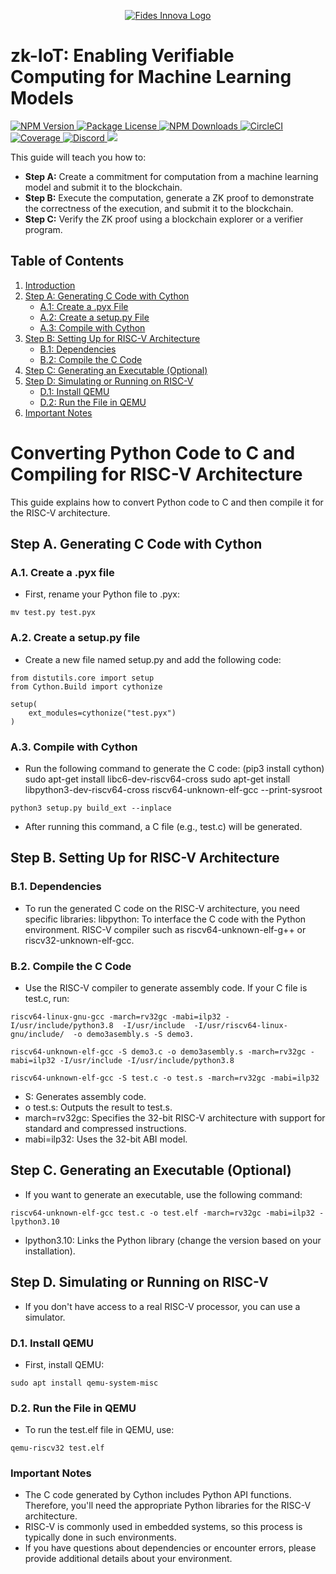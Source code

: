 <p align="center">
  <a href="https://fidesinnova.io/" target="blank">
    <img src="https://fidesinnova.io/Download/logo/g-c-web-back.png" alt="Fides Innova Logo">
  </a>
</p>

<h1 align="left">zk-IoT: Enabling Verifiable Computing for Machine Learning Models</h1>

<p align="left">
  <a href="https://www.npmjs.com/~nestjscore" target="_blank">
    <img src="https://img.shields.io/npm/v/@nestjs/core.svg" alt="NPM Version">
  </a>
  <a href="https://www.npmjs.com/~nestjscore" target="_blank">
    <img src="https://img.shields.io/npm/l/@nestjs/core.svg" alt="Package License">
  </a>
  <a href="https://www.npmjs.com/~nestjscore" target="_blank">
    <img src="https://img.shields.io/npm/dm/@nestjs/common.svg" alt="NPM Downloads">
  </a>
  <a href="https://circleci.com/gh/nestjs/nest" target="_blank">
    <img src="https://img.shields.io/circleci/build/github/nestjs/nest/master" alt="CircleCI">
  </a>
  <a href="https://coveralls.io/github/nestjs/nest?branch=master" target="_blank">
    <img src="https://coveralls.io/repos/github/nestjs/nest/badge.svg?branch=master#9" alt="Coverage">
  </a>
  <a href="https://discord.com/invite/NQdM6JGwcs" target="_blank">
    <img src="https://img.shields.io/badge/discord-online-brightgreen.svg" alt="Discord">
  </a>
  <a href="https://twitter.com/FidesInnova" target="_blank">
    <img src="https://img.shields.io/twitter/follow/nestframework.svg?style=social&label=Follow">
  </a>
</p>


This guide will teach you how to:
- **Step A:** Create a commitment for computation from a machine learning model and submit it to the blockchain.
- **Step B:** Execute the computation, generate a ZK proof to demonstrate the correctness of the execution, and submit it to the blockchain.
- **Step C:** Verify the ZK proof using a blockchain explorer or a verifier program.

## Table of Contents
1. [Introduction](#introduction)
2. [Step A: Generating C Code with Cython](#step-a-generating-c-code-with-cython)
   - [A.1: Create a .pyx File](#a1-create-a-pyx-file)
   - [A.2: Create a setup.py File](#a2-create-a-setuppy-file)
   - [A.3: Compile with Cython](#a3-compile-with-cython)
3. [Step B: Setting Up for RISC-V Architecture](#step-b-setting-up-for-risc-v-architecture)
   - [B.1: Dependencies](#b1-dependencies)
   - [B.2: Compile the C Code](#b2-compile-the-c-code)
4. [Step C: Generating an Executable (Optional)](#step-c-generating-an-executable-optional)
5. [Step D: Simulating or Running on RISC-V](#step-d-simulating-or-running-on-risc-v)
   - [D.1: Install QEMU](#d1-install-qemu)
   - [D.2: Run the File in QEMU](#d2-run-the-file-in-qemu)
6. [Important Notes](#important-notes)


# Converting Python Code to C and Compiling for RISC-V Architecture
This guide explains how to convert Python code to C and then compile it for the RISC-V architecture.

## Step A. Generating C Code with Cython
### A.1. Create a .pyx file
- First, rename your Python file to .pyx:

```
mv test.py test.pyx
```
### A.2. Create a setup.py file
- Create a new file named setup.py and add the following code:
```
from distutils.core import setup
from Cython.Build import cythonize

setup(
    ext_modules=cythonize("test.pyx")
)
```
### A.3. Compile with Cython
- Run the following command to generate the C code:
(pip3 install cython)
sudo apt-get install libc6-dev-riscv64-cross
sudo apt-get install libpython3-dev-riscv64-cross
riscv64-unknown-elf-gcc --print-sysroot

```
python3 setup.py build_ext --inplace
```
- After running this command, a C file (e.g., test.c) will be generated.

## Step B. Setting Up for RISC-V Architecture
### B.1. Dependencies
- To run the generated C code on the RISC-V architecture, you need specific libraries:
   libpython: To interface the C code with the Python environment.
   RISC-V compiler such as riscv64-unknown-elf-g++ or riscv32-unknown-elf-gcc.
  
### B.2. Compile the C Code
- Use the RISC-V compiler to generate assembly code. If your C file is test.c, run:

```
riscv64-linux-gnu-gcc -march=rv32gc -mabi=ilp32 -I/usr/include/python3.8  -I/usr/include  -I/usr/riscv64-linux-gnu/include/  -o demo3asembly.s -S demo3.
```
```
riscv64-unknown-elf-gcc -S demo3.c -o demo3asembly.s -march=rv32gc -mabi=ilp32 -I/usr/include -I/usr/include/python3.8
```
```
riscv64-unknown-elf-gcc -S test.c -o test.s -march=rv32gc -mabi=ilp32
```
- S: Generates assembly code.<br>
- o test.s: Outputs the result to test.s.<br>
- march=rv32gc: Specifies the 32-bit RISC-V architecture with support for standard and compressed instructions.<br>
- mabi=ilp32: Uses the 32-bit ABI model.<br>

## Step C. Generating an Executable (Optional)
- If you want to generate an executable, use the following command:

```
riscv64-unknown-elf-gcc test.c -o test.elf -march=rv32gc -mabi=ilp32 -lpython3.10
```
- lpython3.10: Links the Python library (change the version based on your installation).

## Step D. Simulating or Running on RISC-V
- If you don't have access to a real RISC-V processor, you can use a simulator.

### D.1. Install QEMU
- First, install QEMU:
```
sudo apt install qemu-system-misc
```
### D.2. Run the File in QEMU
- To run the test.elf file in QEMU, use:
```
qemu-riscv32 test.elf
```
### Important Notes
- The C code generated by Cython includes Python API functions. Therefore, you'll need the appropriate Python libraries for the RISC-V architecture.<br>
- RISC-V is commonly used in embedded systems, so this process is typically done in such environments.<br>
- If you have questions about dependencies or encounter errors, please provide additional details about your environment.<br>
